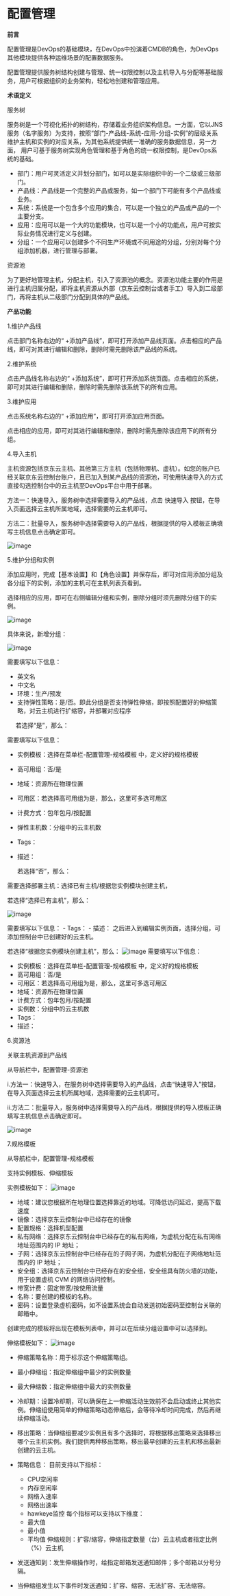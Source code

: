 # 配置管理

**前言**

配置管理是DevOps的基础模块，在DevOps中扮演着CMDB的角色，为DevOps其他模块提供各种运维场景的配置数据服务。

配置管理提供服务树结构创建与管理、统一权限控制以及主机导入与分配等基础服务，用户可根据组织的业务架构，轻松地创建和管理应用。

**术语定义**

服务树

服务树是一个可视化拓扑的树结构，存储着业务组织架构信息。一方面，它以JNS服务（名字服务）为支持，按照“部门-产品线-系统-应用-分组-实例”的层级关系维护主机和实例的对应关系，为其他系统提供统一准确的服务数据信息，另一方面， 用户可基于服务树实现角色管理和基于角色的统一权限控制，是DevOps系统的基础。
- 部门：用户可灵活定义并划分部门，如可以是实际组织中的一个二级或三级部门。
- 产品线：产品线是一个完整的产品或服务，如一个部门下可能有多个产品线或业务。
- 系统：系统是一个包含多个应用的集合，可以是一个独立的产品或产品的一个主要分支。
- 应用：应用可以是一个大的功能模块，也可以是一个小的功能点，用户可按实际业务情况进行定义与创建。
- 分组：一个应用可以创建多个不同生产环境或不同用途的分组，分别对每个分组添加机器，进行管理与部署。

资源池

为了更好地管理主机，分配主机，引入了资源池的概念。资源池功能主要的作用是进行主机归属分配，即将主机资源从外部（京东云控制台或者手工）导入到二级部门，再将主机从二级部门分配到具体的产品线。

**产品功能**

1.维护产品线

点击部门名称右边的“ +添加产品线”，即可打开添加产品线页面。点击相应的产品线，即可对其进行编辑和删除，删除时需先删除该产品线的系统。

2.维护系统

点击产品线名称右边的“ +添加系统”，即可打开添加系统页面。点击相应的系统，即可对其进行编辑和删除，删除时需先删除该系统下的所有应用。

3.维护应用

点击系统名称右边的“ +添加应用”，即可打开添加应用页面。

点击相应的应用，即可对其进行编辑和删除，删除时需先删除该应用下的所有分组。

4.导入主机

主机资源包括京东云主机、其他第三方主机（包括物理机、虚机）。如您的账户已经关联京东云控制台账户，且已加入到某产品线的资源池，可使用快速导入的方式直接勾选控制台中的云主机至DevOps平台中用于部署。

方法一：快速导入，服务树中选择需要导入的产品线，点击 快速导入 按钮，在导入页面选择云主机所属地域，选择需要的云主机即可。

方法二：批量导入，服务树中选择需要导入的产品线，根据提供的导入模板正确填写主机信息点击确定即可。

![image](https://github.com/jdcloudcom/cn/blob/edit/documentation/Management-and-Monitoring/DevOps/%E6%93%8D%E4%BD%9C%E6%8C%87%E5%8D%97/%E9%85%8D%E7%BD%AE%E7%AE%A1%E7%90%861.png)

5.维护分组和实例

添加应用时，完成【基本设置】和【角色设置】并保存后，即可对应用添加分组及各分组下的实例，添加的主机可在主机列表页看到。

选择相应的应用，即可在右侧编辑分组和实例，删除分组时须先删除分组下的实例。

![image](https://github.com/jdcloudcom/cn/blob/edit/documentation/Management-and-Monitoring/DevOps/%E6%93%8D%E4%BD%9C%E6%8C%87%E5%8D%97/%E9%85%8D%E7%BD%AE%E7%AE%A1%E7%90%862.png)

具体来说，新增分组： 

![image](https://github.com/jdcloudcom/cn/blob/edit/documentation/Management-and-Monitoring/DevOps/%E6%93%8D%E4%BD%9C%E6%8C%87%E5%8D%97/%E9%85%8D%E7%BD%AE%E7%AE%A1%E7%90%863.png)

需要填写以下信息：

- 英文名
- 中文名
- 环境：生产/预发
- 支持弹性策略：是/否。即此分组是否支持弹性伸缩，即按照配置好的伸缩策略，对云主机进行扩缩容，并部署对应程序

&nbsp;&nbsp;&nbsp;&nbsp;&nbsp;若选择“是”，那么：

  需要填写以下信息：
  - 实例模板：选择在菜单栏-配置管理-规格模板 中，定义好的规格模板
  - 高可用组：否/是
  - 地域：资源所在物理位置
  - 可用区：若选择高可用组为是，那么，这里可多选可用区
  - 计费方式：包年包月/按配置
  - 弹性主机数：分组中的云主机数
  - Tags：
  - 描述：

	若选择“否”，那么：

  需要选择部署主机：选择已有主机/根据您实例模块创建主机，
  
  若选择“选择已有主机”，那么：
  
 ![image](https://github.com/jdcloudcom/cn/blob/edit/documentation/Management-and-Monitoring/DevOps/%E6%93%8D%E4%BD%9C%E6%8C%87%E5%8D%97/%E9%85%8D%E7%BD%AE%E7%AE%A1%E7%90%864.png)
 
   需要填写以下信息：
    - Tags：
    - 描述：
    之后进入到编辑实例页面，选择分组，可添加控制台中已创建好的云主机。
    
若选择“根据您实例模块创建主机”，那么：
  ![image](https://github.com/jdcloudcom/cn/blob/edit/documentation/Management-and-Monitoring/DevOps/%E6%93%8D%E4%BD%9C%E6%8C%87%E5%8D%97/%E9%85%8D%E7%BD%AE%E7%AE%A1%E7%90%865.png)
需要填写以下信息：
  - 实例模板：选择在菜单栏-配置管理-规格模板 中，定义好的规格模板
  - 高可用组：否/是
  - 可用区：若选择高可用组为是，那么，这里可多选可用区
  - 地域：资源所在物理位置
  - 计费方式：包年包月/按配置
  - 实例数：分组中的云主机数
  - Tags：
  - 描述：


6.资源池

关联主机资源到产品线

从导航栏中，配置管理-资源池

i.方法一：快速导入，在服务树中选择需要导入的产品线，点击“快速导入”按钮，在导入页面选择云主机所属地域，选择需要的云主机即可。

ii.方法二：批量导入，服务树中选择需要导入的产品线，根据提供的导入模板正确填写主机信息点击确定即可。

 ![image](https://github.com/jdcloudcom/cn/blob/edit/documentation/Management-and-Monitoring/DevOps/%E6%93%8D%E4%BD%9C%E6%8C%87%E5%8D%97/%E9%85%8D%E7%BD%AE%E7%AE%A1%E7%90%866.png)


7.规格模板

从导航栏中，配置管理-规格模板

支持实例模板、伸缩模板

实例模板如下：
  ![image](https://github.com/jdcloudcom/cn/blob/edit/documentation/Management-and-Monitoring/DevOps/%E6%93%8D%E4%BD%9C%E6%8C%87%E5%8D%97/%E9%85%8D%E7%BD%AE%E7%AE%A1%E7%90%867.png)

- 地域：建议您根据所在地理位置选择靠近的地域。可降低访问延迟，提高下载速度
- 镜像：选择京东云控制台中已经存在的镜像
- 配置规格：选择机型配置
- 私有网络：选择京东云控制台中已经存在的私有网络，为虚机分配在私有网络地址范围内的 IP 地址；
- 子网：选择京东云控制台中已经存在的子网子网，为虚机分配在子网络地址范围内的 IP 地址；
- 安全组：选择京东云控制台中已经存在的安全组，安全组具有防火墙的功能，用于设置虚机 CVM 的网络访问控制。
- 带宽计费：固定带宽/按使用流量
- 名称：要创建的模板的名称。
- 密码：设置登录虚机密码，如不设置系统会自动发送初始密码至控制台关联的邮箱中。

创建完成的模板将出现在模板列表中，并可以在后续分组设置中可以选择到。


伸缩模板如下：
   ![image](https://github.com/jdcloudcom/cn/blob/edit/documentation/Management-and-Monitoring/DevOps/%E6%93%8D%E4%BD%9C%E6%8C%87%E5%8D%97/%E9%85%8D%E7%BD%AE%E7%AE%A1%E7%90%868.png)
 
- 伸缩策略名称：用于标示这个伸缩策略组。
- 最小伸缩组：指定伸缩组中最少的实例数量
- 最大伸缩数：指定伸缩组中最大的实例数量
- 冷却期：设置冷却期，可以确保在上一伸缩活动生效前不会启动或终止其他实例。伸缩组使用简单的伸缩策略动态伸缩后，会等待冷却时间完成，然后再继续伸缩活动。
- 移出策略：当伸缩组要减少实例且有多个选择时，将根据移出策略来选择移出哪个云主机实例。我们提供两种移出策略，移出最早创建的云主机和移出最新创建的云主机。
- 策略信息：
  目前支持以下指标：
  - CPU空闲率
  - 内存空闲率
  - 网络入速率
  - 网络出速率
  - hawkeye监控
  每个指标可以支持以下维度：
  - 最大值
  - 最小值
  - 平均值
  伸缩规则：扩容/缩容，伸缩指定数量（台）云主机或者指定比例（%）云主机

- 发送通知到：发生伸缩操作时，给指定邮箱发送通知邮件；多个邮箱以分号分隔。
- 当伸缩组发生以下事件时发送通知：扩容、缩容、无法扩容、无法缩容。
